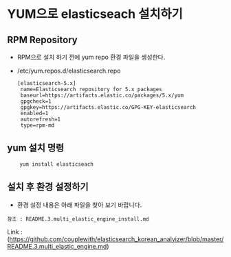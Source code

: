 
# YUM으로 elasticseach 설치하기


## RPM Repository 
   - RPM으로 설치 하기 전에 yum repo 환경 파일을 생성한다.
   
  * /etc/yum.repos.d/elasticsearch.repo
   
		[elasticsearch-5.x]
		 name=Elasticsearch repository for 5.x packages
		 baseurl=https://artifacts.elastic.co/packages/5.x/yum
		 gpgcheck=1
		 gpgkey=https://artifacts.elastic.co/GPG-KEY-elasticsearch
		 enabled=1
		 autorefresh=1
		 type=rpm-md



## yum 설치 명령
 
		yum install elasticseach

   
## 설치 후 환경 설정하기 
    
   * 환경 설정 내용은 아래 파일을 찾아 보기 바랍니다.
	
	참조 : README.3.multi_elastic_engine_install.md
   
   Link : (https://github.com/couplewith/elasticsearch_korean_analyizer/blob/master/README.3.multi_elastic_engine.md)
